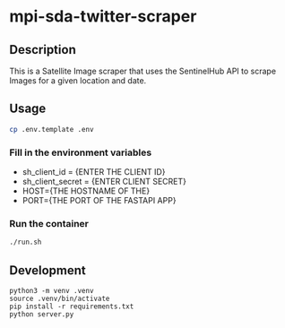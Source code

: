 # mpi-sda-twitter-scraper

## Description
This is a Satellite Image scraper that uses the SentinelHub API to scrape Images for a given location and date.

## Usage
```bash
cp .env.template .env
```
### Fill in the environment variables
- sh_client_id = {ENTER THE CLIENT ID}
- sh_client_secret = {ENTER CLIENT SECRET}
- HOST={THE HOSTNAME OF THE}
- PORT={THE PORT OF THE FASTAPI APP}

### Run the container
```bash
./run.sh
```

## Development
```
python3 -m venv .venv
source .venv/bin/activate
pip install -r requirements.txt
python server.py
```